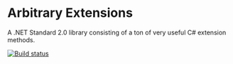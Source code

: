 # Arbitrary Extensions

A .NET Standard 2.0 library consisting of a ton of very useful C# extension methods.

[![Build status](https://ci.appveyor.com/api/projects/status/5i2gmikvtr3fiyw9/branch/master?svg=true)](https://ci.appveyor.com/project/arbitrarybytes/arbitrary-extensions/branch/master)
